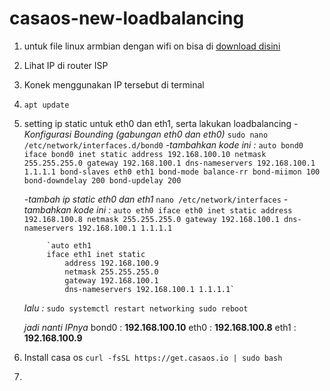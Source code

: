# casaos-new-loadbalancing

1. untuk file linux armbian dengan wifi on bisa di [download disini](https://www.mediafire.com/file/2ywqxi302gzrp2i/Armbian_21.08.1_Amlogic-GXL_bullseye_current_5.10.60.img.xz/file)
2. Lihat IP di router ISP
3. Konek menggunakan IP tersebut di terminal
4. `apt update`
5. setting ip static untuk eth0 dan eth1, serta lakukan loadbalancing
   _-Konfigurasi Bounding (gabungan eth0 dan eth0)_
       `sudo nano /etc/network/interfaces.d/bond0`
     _-tambahkan kode ini :_
          `auto bond0
          iface bond0 inet static
              address 192.168.100.10
              netmask 255.255.255.0
              gateway 192.168.100.1
              dns-nameservers 192.168.100.1 1.1.1.1
              bond-slaves eth0 eth1
              bond-mode balance-rr
              bond-miimon 100
              bond-downdelay 200
              bond-updelay 200`


     _-tambah ip static eth0 dan eth1_
         `nano /etc/network/interfaces`
     _-tambahkan kode ini :_
            `auto eth0
            iface eth0 inet static
                address 192.168.100.8
                netmask 255.255.255.0
                gateway 192.168.100.1
                dns-nameservers 192.168.100.1 1.1.1.1`
   
            `auto eth1
            iface eth1 inet static
                address 192.168.100.9
                netmask 255.255.255.0
                gateway 192.168.100.1
                dns-nameservers 192.168.100.1 1.1.1.1`
      _lalu :_
         `sudo systemctl restart networking
         sudo reboot`

     _jadi nanti IPnya_
       bond0 : **192.168.100.10**
       eth0 : **192.168.100.8**
       eth1 : **192.168.100.9**


7. Install casa os
   `curl -fsSL https://get.casaos.io | sudo bash`
8. 

